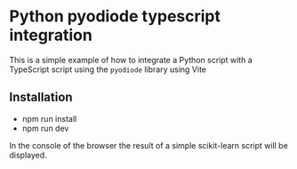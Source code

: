 # Python pyodiode typescript integration

This is a simple example of how to integrate a Python script with a TypeScript script using the `pyodiode` library using Vite

## Installation

- npm run install
- npm run dev

In the console of the browser the result of a simple scikit-learn script will be displayed.
